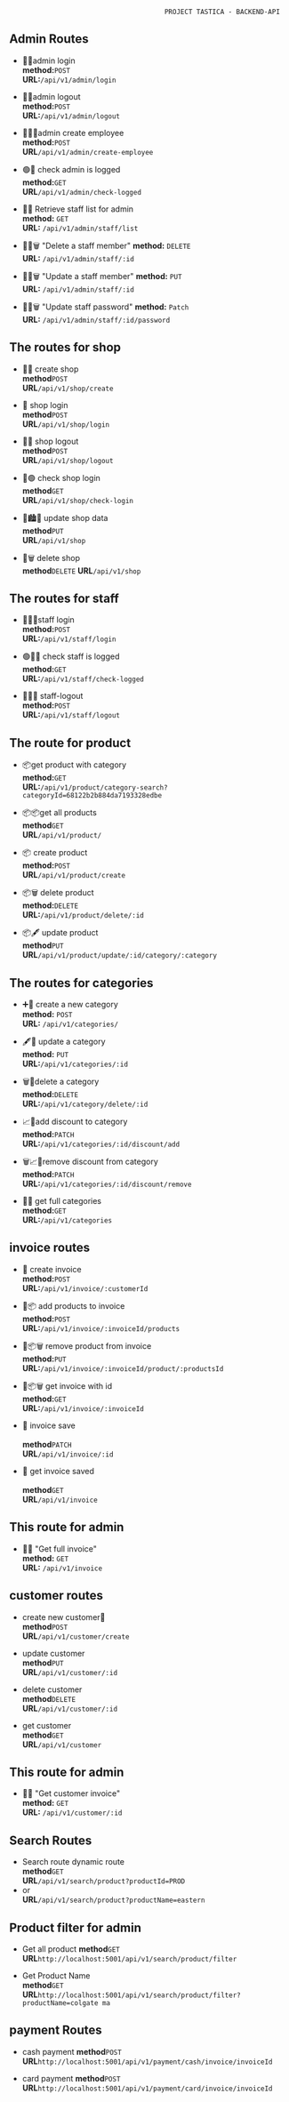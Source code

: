                                            PROJECT TASTICA - BACKEND-API

## Admin Routes

- 🔐💼admin login<br>
**method:**`POST`<br>
**URL:**`/api/v1/admin/login`

- 🚪💼admin logout<br>
**method:**`POST`<br>
**URL:**`/api/v1/admin/logout`

- 👨‍⚕️💼admin create employee<br>
**method:**`POST`<br>
**URL**`/api/v1/admin/create-employee`

- 🟢💼 check admin is logged<br>
**method:**`GET`<br>
**URL**`/api/v1/admin/check-logged`

- 🧑‍💼 Retrieve staff list for admin<br>
**method:** `GET`<br>
**URL:** `/api/v1/admin/staff/list`

- 🧑‍💼🗑 "Delete a staff member"
**method:** `DELETE`<br>
**URL:** `/api/v1/admin/staff/:id`

- 🧑‍💼🗑 "Update a staff member"
**method:** `PUT`<br>
**URL:** `/api/v1/admin/staff/:id`

- 🧑‍💼🗑 "Update staff password"
**method:** `Patch`<br>
**URL:** `/api/v1/admin/staff/:id/password`




## The routes for shop

 - 🏤💼 create shop<br>
**method**`POST`<br>
**URL**`/api/v1/shop/create` 

- 🏤 shop login<br>
**method**`POST`<br>
**URL**`/api/v1/shop/login`

- 🏤🚪 shop logout<br>
**method**`POST`<br>
**URL**`/api/v1/shop/logout`

- 🏤🟢 check shop login<br>
**method**`GET`<br>
**URL**`/api/v1/shop/check-login`

- 🏤🏙💼 update shop data<br>
**method**`PUT`<br>
**URL**`/api/v1/shop`

- 🏤🗑 delete shop<br>
**method**`DELETE`
**URL**`/api/v1/shop`

## The routes for staff 

- 🔐👨‍💼staff login <br>
**method:**`POST`<br> 
**URL:**`/api/v1/staff/login`

- 🟢👨‍💼 check staff is logged<br> 
**method:**`GET`<br>
**URL:**`/api/v1/staff/check-logged`<br>

- 🚪👨‍💼 staff-logout <br>
**method:**`POST`<br> 
**URL:**`/api/v1/staff/logout` 

## The route for product

- 📦get product with category<br>
  **method:**`GET`<br>
  **URL:**`/api/v1/product/category-search?categoryId=68122b2b884da7193328edbe` 

- 📦📦get all products<br>
**method**`GET`<br>
**URL**`/api/v1/product/`

- 📦 create product<br>
**method:**`POST`<br>
**URL**`/api/v1/product/create`

- 📦🗑 delete product<br>
**method:**`DELETE`<br>
**URL:**`/api/v1/product/delete/:id`

- 📦🖋 update product<br>
**method**`PUT`<br>
**URL**`/api/v1/product/update/:id/category/:category`

## The routes for categories

- ➕📂 create a new category<br>
**method:** `POST`<br>
**URL:** `/api/v1/categories/`

- 🖋📂 update a category  
**method:** `PUT`<br>
**URL:**`/api/v1/categories/:id`

- 🗑📂delete a category<br> 
**method:**`DELETE`<br> 
**URL:**`/api/v1/category/delete/:id`

- 📈📂add discount to category<br> 
**method:**`PATCH`<br> 
**URL:**`/api/v1/categories/:id/discount/add`

- 🗑📈📂remove discount from category <br>
**method:**`PATCH`<br>
**URL:**`/api/v1/categories/:id/discount/remove`

- 📂📂 get full categories<br>
**method:**`GET`<br>
**URL:**`/api/v1/categories`


## invoice routes

- 📃 create invoice<br>
**method:**`POST`<br>
**URL:**`/api/v1/invoice/:customerId`

- 📃📦 add products to invoice<br>
**method:**`POST`<br>
**URL:**`/api/v1/invoice/:invoiceId/products`

- 📃📦🗑 remove product from invoice<br>
**method:**`PUT`<br>
**URL:**`/api/v1/invoice/:invoiceId/product/:productsId`

- 📃📦🗑 get  invoice with id<br>
**method:**`GET`<br>
**URL:**`/api/v1/invoice/:invoiceId`

- 📃 invoice save <br>  
**method**`PATCH`<br>
**URL**`/api/v1/invoice/:id`

- 📃 get invoice saved <br>  
**method**`GET`<br>
**URL**`/api/v1/invoice`


## This route for admin
- 🧑‍💼 "Get full invoice"<br>
**method:** `GET`<br>
**URL:** `/api/v1/invoice`



## customer routes

- create new customer👩<br>
**method**`POST`<br>
**URL**`/api/v1/customer/create`

- update customer<br>
**method**`PUT`<br>
**URL**`/api/v1/customer/:id`

- delete customer<br>
**method**`DELETE`<br>
**URL**`/api/v1/customer/:id`

- get customer<br>
**method**`GET`<br>
**URL**`/api/v1/customer`

## This route for admin
- 🧑‍💼 "Get customer invoice"<br>
**method:** `GET`<br>
**URL:** `/api/v1/customer/:id`


## Search Routes<br>

- Search route dynamic route<br>
**method**`GET`<br>
**URL**`/api/v1/search/product?productId=PROD`
- or <br>
**URL**`/api/v1/search/product?productName=eastern`

## Product filter for admin<br>

- Get all product
**method**`GET` <br>
**URL**`http://localhost:5001/api/v1/search/product/filter`

- Get Product Name<br>
**method**`GET`<br>
**URL**`http://localhost:5001/api/v1/search/product/filter?productName=colgate ma`



## payment Routes<br>

- cash payment
**method**`POST` <br>
**URL**`http://localhost:5001/api/v1/payment/cash/invoice/invoiceId`

- card payment
**method**`POST` <br>
**URL**`http://localhost:5001/api/v1/payment/card/invoice/invoiceId`
